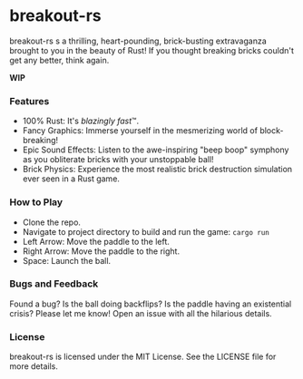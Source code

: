 # breakout-rs

breakout-rs s a thrilling, heart-pounding, brick-busting extravaganza brought to you in the beauty of Rust! If you thought breaking bricks couldn't get any better, think again.

**WIP**


### Features
- 100% Rust: It's *blazingly fast*™.
- Fancy Graphics: Immerse yourself in the mesmerizing world of block-breaking!
- Epic Sound Effects: Listen to the awe-inspiring "beep boop" symphony as you obliterate bricks with your unstoppable ball!
- Brick Physics: Experience the most realistic brick destruction simulation ever seen in a Rust game.


### How to Play
- Clone the repo.
- Navigate to project directory to build and run the game: `cargo run`
- Left Arrow: Move the paddle to the left.
- Right Arrow: Move the paddle to the right.
- Space: Launch the ball.


### Bugs and Feedback
Found a bug? Is the ball doing backflips? Is the paddle having an existential crisis? Please let me know! Open an issue with all the hilarious details.


### License
breakout-rs is licensed under the MIT License. See the LICENSE file for more details.
